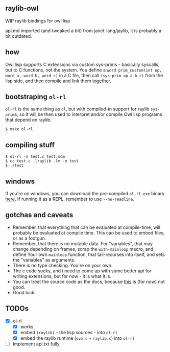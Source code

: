 ## raylib-owl

WIP raylib bindings for owl lisp

api.md imported (and tweaked a bit) from janet-lang/jaylib,
it is probably a bit outdated.

## how

Owl lisp supports C extensions via custom sys-prims - basically
syscalls, but to C functions, not the system. You define a
`word prim_custom(int op, word a, word b, word c)` in a C file,
then call `(sys-prim op a b c)` from the lisp side, and then compile 
and link them together.

## bootstraping `ol-rl`

`ol-rl` is the same thing as `ol`, but with compiled-in support for
raylib `sys-prim`s, so it will be then used to interpret and/or
compile Owl lisp programs that depend on raylib.

```console
$ make ol-rl
```

## compiling stuff

```console
$ ol-rl -o test.c test.scm
$ cc test.c -lraylib -lm -o test
$ ./test
```

## windows

If you're on windows, you can download the pre-compiled `ol-rl.exe` binary
[here](https://pub.krzysckh.org/ol-rl.exe). If running it as a REPL, remember
to use `--no-readline`.

## gotchas and caveats

* Remember, that everything that can be evaluated at compile-time, will
  probably be evaluated at compile time. This can be used to embed files,
  or as a footgun.
* Remember, that there is no mutable data. For "variables", that may change
  depending on frames, scrap the `with-mainloop` macro, and define
  Your own `mainloop` function, that tail-recurses into itself, and
  sets the "variables" as arguments.
* There is no type checking. You're on your own.
* The c code sucks, and i need to come up with some better api for
  writing extensions, but for now - it is what it is.
* You can treat the source code as the docs, because
  [this](https://pub.krzysckh.org/raylib-owl.html) is (for now) not good.
* Good luck.

## TODOs
  * [x] ol-rl
    * [x] works
    * [x] embed `(raylib)` - the lisp sources - into `ol-rl`
    * [x] embed the raylib runtime (`ovm.c` + `raylib.c`) into `ol-rl`
  * [ ] implement api.txt fully
